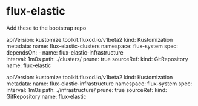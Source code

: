 # flux-elastic

Add these to the bootstrap repo

apiVersion: kustomize.toolkit.fluxcd.io/v1beta2
kind: Kustomization
metadata:
  name: flux-elastic-clusters
  namespace: flux-system
spec:
  dependsOn:
    - name: flux-elastic-infrastructure  
  interval: 1m0s
  path: ./clusters/
  prune: true
  sourceRef:
    kind: GitRepository
    name: flux-elastic


apiVersion: kustomize.toolkit.fluxcd.io/v1beta2
kind: Kustomization
metadata:
  name: flux-elastic-infrastructure
  namespace: flux-system
spec:
  interval: 1m0s
  path: ./infrastructure/
  prune: true
  sourceRef:
    kind: GitRepository
    name: flux-elastic
